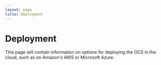 ```yaml
---
layout: page
title: Deployment
---
```


# Deployment

This page will contain information on options for deploying the OCS in the cloud, such as on Amazon's AWS or Microsoft Azure.
